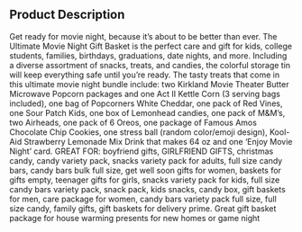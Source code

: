 ## **Product Description**

Get ready for movie night, because it’s about to be better than ever. The Ultimate Movie Night Gift Basket is the perfect care and gift for kids, college students, families, birthdays, graduations, date nights, and more. Including a diverse assortment of snacks, treats, and candies, the colorful storage tin will keep everything safe until you’re ready. The tasty treats that come in this ultimate movie night bundle include: two Kirkland Movie Theater Butter Microwave Popcorn packages and one Act II Kettle Corn (3 serving bags included), one bag of Popcorners White Cheddar, one pack of Red Vines, one Sour Patch Kids, one box of Lemonhead candies, one pack of M&M’s, two Airheads, one pack of 6 Oreos, one package of Famous Amos Chocolate Chip Cookies, one stress ball (random color/emoji design), Kool-Aid Strawberry Lemonade Mix Drink that makes 64 oz and one ‘Enjoy Movie Night’ card. GREAT FOR: boyfriend gifts, GIRLFRIEND GIFTS, christmas candy, candy variety pack, snacks variety pack for adults, full size candy bars, candy bars bulk full size, get well soon gifts for women, baskets for gifts empty, teenager gifts for girls, snacks variety pack for kids, full size candy bars variety pack, snack pack, kids snacks, candy box, gift baskets for men, care package for women, candy bars variety pack full size, full size candy, family gifts, gift baskets for delivery prime. Great gift basket package for house warming presents for new homes or game night
